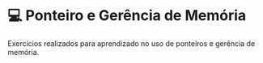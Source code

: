 # :computer: Ponteiro e Gerência de Memória

Exercícios realizados para aprendizado no uso de ponteiros e gerência de memória.